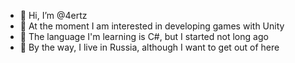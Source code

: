 - 👋 Hi, I’m @4ertz
- 👀 At the moment I am interested in developing games with Unity
- 🌱 The language I'm learning is C#, but I started not long ago
- 💞️ By the way, I live in Russia, although I want to get out of here


